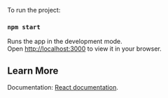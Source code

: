 To run the project:

### `npm start`

Runs the app in the development mode.\
Open [http://localhost:3000](http://localhost:3000) to view it in your browser.

## Learn More

Documentation: [React documentation](https://reactjs.org/).
